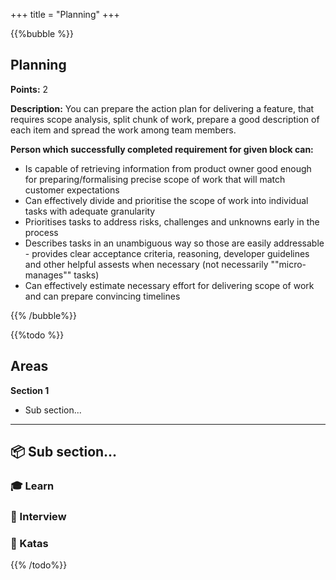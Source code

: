 +++
title = "Planning"
+++

{{%bubble %}}

## Planning

**Points:** 2

**Description:** You can prepare the action plan for delivering a feature, that requires scope analysis, split chunk of work, prepare a good description of each item and spread the work among team members.

**Person which successfully completed requirement for given block can:**

- Is capable of retrieving information from product owner good enough for preparing/formalising precise scope of work that will match customer expectations
- Can effectively divide and prioritise the scope of work into individual tasks with adequate granularity
- Prioritises tasks to address risks, challenges and unknowns early in the process
- Describes tasks in an unambiguous way so those are easily addressable - provides clear acceptance criteria, reasoning, developer guidelines and other helpful assests when necessary (not necessarily ""micro-manages"" tasks)
- Can effectively estimate necessary effort for delivering scope of work and can prepare convincing timelines

{{% /bubble%}}

{{%todo %}}

## Areas

**Section 1**

- Sub section...

---

## 📦 Sub section...

### 🎓 Learn

### 🎤 Interview

### 📝 Katas

{{% /todo%}}

